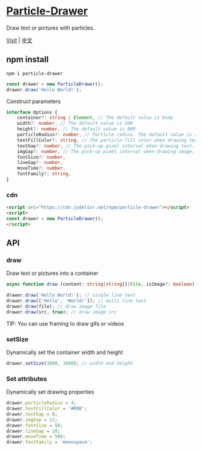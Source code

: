<!--
 * @Author: tackchen
 * @Date: 2022-08-03 21:24:33
 * @Description: Coding something
-->
# [Particle-Drawer](http://github.com/theajack/particle-drawer)

Draw text or pictures with particles.

[Visit](https://theajack.github.io/particle-drawer) | [中文](https://github.com/theajack/particle-drawer/blob/master/README.cn.md)

## npm install

```
npm i particle-drawer
```

```ts
const drawer = new ParticleDrawer();
drawer.draw('Hello World!');
```

Construct parameters

```ts
interface Options {
    container?: string | Element, // The default value is body
    width?: number, // The default value is 500
    height?: number, // The default value is 800
    particleRadius?: number, // Particle radius. The default value is 2
    textFillColor?: string, // The particle fill color when drawing text. The default value is #55555555
    textGap?: number, // The pick-up pixel interval when drawing text. The default value is 5
    imgGap?: number, // The pick-up pixel interval when drawing image. The default value is 10
    fontSize?: number,
    lineGap?: number,
    moveTime?: number,
    fontFamily?: string,
}
```

### cdn

```html
<script src="https://cdn.jsdelivr.net/npm/particle-drawer"></script>
<script>
const drawer = new ParticleDrawer();
</script>
```

## API

### draw

Draw text or pictures into a container

```ts
async function draw (content: string|string[]|File, isImage?: boolean): void;
```

```js
drawer.draw('Hello World!'); // single line text
drawer.draw(['Hello', 'World!']); // multi line text
drawer.draw(file); // draw image file
drawer.draw(src, true); // draw image src
```

TIP: You can use framing to draw gifs or videos 

### setSize

Dynamically set the container width and height

```js
drawer.setSize(1000, 1000); // width and height
```

### Set attributes

Dynamically set drawing properties

```js
drawer.particleRadius = 4;
drawer.textFillColor = '#000';
drawer.textGap = 8;
drawer.imgGap = 12;
drawer.fontSize = 50;
drawer.lineGap = 10;
drawer.moveTime = 500;
drawer.fontFamily = 'monospace';
```